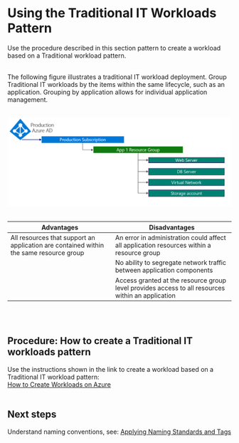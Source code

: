 # Using the Traditional IT Workloads Pattern 
Use the procedure described in this section pattern to create a workload based on a Traditional workload pattern. 
<br />
<br />

The following figure illustrates a traditional IT workload deployment. Group Traditional IT workloads by the items within the same lifecycle, such as an application. Grouping by application allows for individual application management. 
<br />
<br />

![Traditional-IT-Workloads-Pattern](https://github.com/alvarovitta/Enrollment-and-Subscription/blob/master/_images/Traditional-IT-Workloads-Pattern.png)
<br />
<br />

| Advantages | Disadvantages |
|------------ | -----------|
| All resources that support an application are contained within the same resource group | An error in administration could affect all application resources within a resource group |
| | No ability to segregate network traffic between application components |
| | Access granted at the resource group level provides access to all resources within an application |
<br />
<br />

## Procedure: How to create a Traditional IT workloads pattern  
Use the instructions shown in the link to create a workload based on a Traditional IT workload pattern:   
[How to Create Workloads on Azure](https://docs.microsoft.com/en-us/azure/virtual-machines/windows/quick-create-portal)
<br />
<br />

## Next steps 
Understand naming conventions, see:  [Applying Naming Standards and Tags](4.0-Applying-Naming-Standards-and-Tags.md) 
